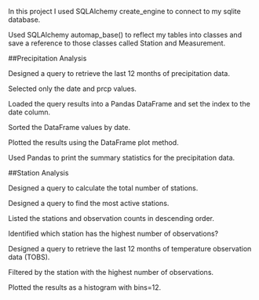 In this project I used SQLAlchemy create_engine to connect to my sqlite database.

Used SQLAlchemy automap_base() to reflect my tables into classes and save a reference to those classes called Station and Measurement.

##Precipitation Analysis


Designed a query to retrieve the last 12 months of precipitation data.


Selected only the date and prcp values.


Loaded the query results into a Pandas DataFrame and set the index to the date column.


Sorted the DataFrame values by date.


Plotted the results using the DataFrame plot method.

Used Pandas to print the summary statistics for the precipitation data.



##Station Analysis


Designed a query to calculate the total number of stations.


Designed a query to find the most active stations.


Listed the stations and observation counts in descending order.


Identified which station has the highest number of observations?




Designed a query to retrieve the last 12 months of temperature observation data (TOBS).


Filtered by the station with the highest number of observations.


Plotted the results as a histogram with bins=12.

